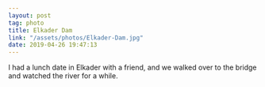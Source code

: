 ```yaml
---
layout: post
tag: photo
title: Elkader Dam
link: "/assets/photos/Elkader-Dam.jpg"
date: 2019-04-26 19:47:13
---
```

I had a lunch date in Elkader with a friend, and we walked over to the bridge and watched the river for a while. 